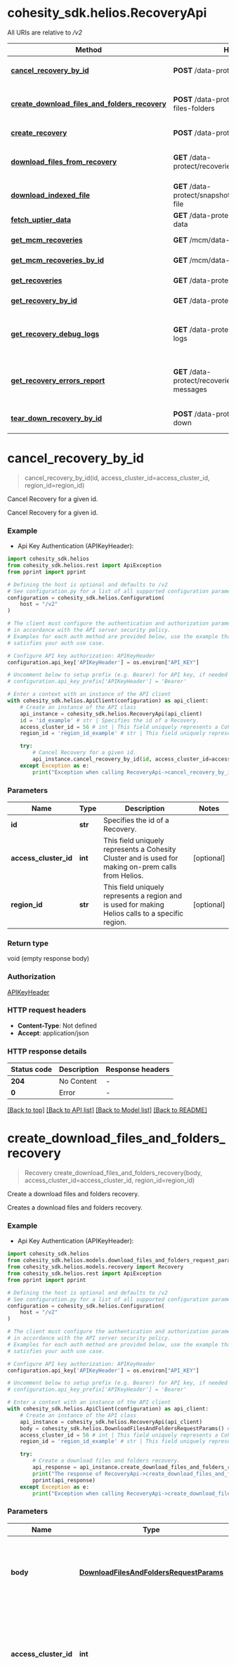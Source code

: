 # cohesity_sdk.helios.RecoveryApi

All URIs are relative to */v2*

Method | HTTP request | Description
------------- | ------------- | -------------
[**cancel_recovery_by_id**](RecoveryApi.md#cancel_recovery_by_id) | **POST** /data-protect/recoveries/{id}/cancel | Cancel Recovery for a given id.
[**create_download_files_and_folders_recovery**](RecoveryApi.md#create_download_files_and_folders_recovery) | **POST** /data-protect/recoveries/download-files-folders | Create a download files and folders recovery.
[**create_recovery**](RecoveryApi.md#create_recovery) | **POST** /data-protect/recoveries | Performs a Recovery.
[**download_files_from_recovery**](RecoveryApi.md#download_files_from_recovery) | **GET** /data-protect/recoveries/{id}/download-files | Download files from the given download file recovery.
[**download_indexed_file**](RecoveryApi.md#download_indexed_file) | **GET** /data-protect/snapshots/{snapshotsId}/download-file | Download an indexed file.
[**fetch_uptier_data**](RecoveryApi.md#fetch_uptier_data) | **GET** /data-protect/recoveries/fetch-uptier-data | Fetches the uptier data.
[**get_mcm_recoveries**](RecoveryApi.md#get_mcm_recoveries) | **GET** /mcm/data-protect/recoveries | Get Recoveries on Helios.
[**get_mcm_recoveries_by_id**](RecoveryApi.md#get_mcm_recoveries_by_id) | **GET** /mcm/data-protect/recoveries/{id} | Get Recovery by Id on Helios.
[**get_recoveries**](RecoveryApi.md#get_recoveries) | **GET** /data-protect/recoveries | Lists the Recoveries.
[**get_recovery_by_id**](RecoveryApi.md#get_recovery_by_id) | **GET** /data-protect/recoveries/{id} | Get Recovery for a given id.
[**get_recovery_debug_logs**](RecoveryApi.md#get_recovery_debug_logs) | **GET** /data-protect/recoveries/{id}/debug-logs | Get the debug logs for a particular recovery operation.
[**get_recovery_errors_report**](RecoveryApi.md#get_recovery_errors_report) | **GET** /data-protect/recoveries/{id}/download-messages | Get the CSV of errors/warnings for a given recovery operation.
[**tear_down_recovery_by_id**](RecoveryApi.md#tear_down_recovery_by_id) | **POST** /data-protect/recoveries/{id}/tear-down | Tear down Recovery for a given id.


# **cancel_recovery_by_id**
> cancel_recovery_by_id(id, access_cluster_id=access_cluster_id, region_id=region_id)

Cancel Recovery for a given id.

Cancel Recovery for a given id.

### Example

* Api Key Authentication (APIKeyHeader):

```python
import cohesity_sdk.helios
from cohesity_sdk.helios.rest import ApiException
from pprint import pprint

# Defining the host is optional and defaults to /v2
# See configuration.py for a list of all supported configuration parameters.
configuration = cohesity_sdk.helios.Configuration(
    host = "/v2"
)

# The client must configure the authentication and authorization parameters
# in accordance with the API server security policy.
# Examples for each auth method are provided below, use the example that
# satisfies your auth use case.

# Configure API key authorization: APIKeyHeader
configuration.api_key['APIKeyHeader'] = os.environ["API_KEY"]

# Uncomment below to setup prefix (e.g. Bearer) for API key, if needed
# configuration.api_key_prefix['APIKeyHeader'] = 'Bearer'

# Enter a context with an instance of the API client
with cohesity_sdk.helios.ApiClient(configuration) as api_client:
    # Create an instance of the API class
    api_instance = cohesity_sdk.helios.RecoveryApi(api_client)
    id = 'id_example' # str | Specifies the id of a Recovery.
    access_cluster_id = 56 # int | This field uniquely represents a Cohesity Cluster and is used for making on-prem calls from Helios. (optional)
    region_id = 'region_id_example' # str | This field uniquely represents a region and is used for making Helios calls to a specific region. (optional)

    try:
        # Cancel Recovery for a given id.
        api_instance.cancel_recovery_by_id(id, access_cluster_id=access_cluster_id, region_id=region_id)
    except Exception as e:
        print("Exception when calling RecoveryApi->cancel_recovery_by_id: %s\n" % e)
```



### Parameters


Name | Type | Description  | Notes
------------- | ------------- | ------------- | -------------
 **id** | **str**| Specifies the id of a Recovery. | 
 **access_cluster_id** | **int**| This field uniquely represents a Cohesity Cluster and is used for making on-prem calls from Helios. | [optional] 
 **region_id** | **str**| This field uniquely represents a region and is used for making Helios calls to a specific region. | [optional] 

### Return type

void (empty response body)

### Authorization

[APIKeyHeader](../README.md#APIKeyHeader)

### HTTP request headers

 - **Content-Type**: Not defined
 - **Accept**: application/json

### HTTP response details

| Status code | Description | Response headers |
|-------------|-------------|------------------|
**204** | No Content |  -  |
**0** | Error |  -  |

[[Back to top]](#) [[Back to API list]](../README.md#documentation-for-api-endpoints) [[Back to Model list]](../README.md#documentation-for-models) [[Back to README]](../README.md)

# **create_download_files_and_folders_recovery**
> Recovery create_download_files_and_folders_recovery(body, access_cluster_id=access_cluster_id, region_id=region_id)

Create a download files and folders recovery.

Creates a download files and folders recovery.

### Example

* Api Key Authentication (APIKeyHeader):

```python
import cohesity_sdk.helios
from cohesity_sdk.helios.models.download_files_and_folders_request_params import DownloadFilesAndFoldersRequestParams
from cohesity_sdk.helios.models.recovery import Recovery
from cohesity_sdk.helios.rest import ApiException
from pprint import pprint

# Defining the host is optional and defaults to /v2
# See configuration.py for a list of all supported configuration parameters.
configuration = cohesity_sdk.helios.Configuration(
    host = "/v2"
)

# The client must configure the authentication and authorization parameters
# in accordance with the API server security policy.
# Examples for each auth method are provided below, use the example that
# satisfies your auth use case.

# Configure API key authorization: APIKeyHeader
configuration.api_key['APIKeyHeader'] = os.environ["API_KEY"]

# Uncomment below to setup prefix (e.g. Bearer) for API key, if needed
# configuration.api_key_prefix['APIKeyHeader'] = 'Bearer'

# Enter a context with an instance of the API client
with cohesity_sdk.helios.ApiClient(configuration) as api_client:
    # Create an instance of the API class
    api_instance = cohesity_sdk.helios.RecoveryApi(api_client)
    body = cohesity_sdk.helios.DownloadFilesAndFoldersRequestParams() # DownloadFilesAndFoldersRequestParams | Specifies the parameters to create a download files and folder recovery.
    access_cluster_id = 56 # int | This field uniquely represents a Cohesity Cluster and is used for making on-prem calls from Helios. (optional)
    region_id = 'region_id_example' # str | This field uniquely represents a region and is used for making Helios calls to a specific region. (optional)

    try:
        # Create a download files and folders recovery.
        api_response = api_instance.create_download_files_and_folders_recovery(body, access_cluster_id=access_cluster_id, region_id=region_id)
        print("The response of RecoveryApi->create_download_files_and_folders_recovery:\n")
        pprint(api_response)
    except Exception as e:
        print("Exception when calling RecoveryApi->create_download_files_and_folders_recovery: %s\n" % e)
```



### Parameters


Name | Type | Description  | Notes
------------- | ------------- | ------------- | -------------
 **body** | [**DownloadFilesAndFoldersRequestParams**](DownloadFilesAndFoldersRequestParams.md)| Specifies the parameters to create a download files and folder recovery. | 
 **access_cluster_id** | **int**| This field uniquely represents a Cohesity Cluster and is used for making on-prem calls from Helios. | [optional] 
 **region_id** | **str**| This field uniquely represents a region and is used for making Helios calls to a specific region. | [optional] 

### Return type

[**Recovery**](Recovery.md)

### Authorization

[APIKeyHeader](../README.md#APIKeyHeader)

### HTTP request headers

 - **Content-Type**: application/json
 - **Accept**: application/json

### HTTP response details

| Status code | Description | Response headers |
|-------------|-------------|------------------|
**201** | Success |  -  |
**0** | Error |  -  |

[[Back to top]](#) [[Back to API list]](../README.md#documentation-for-api-endpoints) [[Back to Model list]](../README.md#documentation-for-models) [[Back to README]](../README.md)

# **create_recovery**
> Recovery create_recovery(body, access_cluster_id=access_cluster_id, region_id=region_id, request_initiator_type=request_initiator_type)

Performs a Recovery.

Performs a Recovery.

### Example

* Api Key Authentication (APIKeyHeader):

```python
import cohesity_sdk.helios
from cohesity_sdk.helios.models.create_recovery_request import CreateRecoveryRequest
from cohesity_sdk.helios.models.recovery import Recovery
from cohesity_sdk.helios.rest import ApiException
from pprint import pprint

# Defining the host is optional and defaults to /v2
# See configuration.py for a list of all supported configuration parameters.
configuration = cohesity_sdk.helios.Configuration(
    host = "/v2"
)

# The client must configure the authentication and authorization parameters
# in accordance with the API server security policy.
# Examples for each auth method are provided below, use the example that
# satisfies your auth use case.

# Configure API key authorization: APIKeyHeader
configuration.api_key['APIKeyHeader'] = os.environ["API_KEY"]

# Uncomment below to setup prefix (e.g. Bearer) for API key, if needed
# configuration.api_key_prefix['APIKeyHeader'] = 'Bearer'

# Enter a context with an instance of the API client
with cohesity_sdk.helios.ApiClient(configuration) as api_client:
    # Create an instance of the API class
    api_instance = cohesity_sdk.helios.RecoveryApi(api_client)
    body = cohesity_sdk.helios.CreateRecoveryRequest() # CreateRecoveryRequest | Specifies the parameters to create a Recovery.
    access_cluster_id = 56 # int | This field uniquely represents a Cohesity Cluster and is used for making on-prem calls from Helios. (optional)
    region_id = 'region_id_example' # str | This field uniquely represents a region and is used for making Helios calls to a specific region. (optional)
    request_initiator_type = 'request_initiator_type_example' # str | Specifies the type of request from UI, which is used for services like magneto to determine the priority of requests. (optional)

    try:
        # Performs a Recovery.
        api_response = api_instance.create_recovery(body, access_cluster_id=access_cluster_id, region_id=region_id, request_initiator_type=request_initiator_type)
        print("The response of RecoveryApi->create_recovery:\n")
        pprint(api_response)
    except Exception as e:
        print("Exception when calling RecoveryApi->create_recovery: %s\n" % e)
```



### Parameters


Name | Type | Description  | Notes
------------- | ------------- | ------------- | -------------
 **body** | [**CreateRecoveryRequest**](CreateRecoveryRequest.md)| Specifies the parameters to create a Recovery. | 
 **access_cluster_id** | **int**| This field uniquely represents a Cohesity Cluster and is used for making on-prem calls from Helios. | [optional] 
 **region_id** | **str**| This field uniquely represents a region and is used for making Helios calls to a specific region. | [optional] 
 **request_initiator_type** | **str**| Specifies the type of request from UI, which is used for services like magneto to determine the priority of requests. | [optional] 

### Return type

[**Recovery**](Recovery.md)

### Authorization

[APIKeyHeader](../README.md#APIKeyHeader)

### HTTP request headers

 - **Content-Type**: application/json
 - **Accept**: application/json

### HTTP response details

| Status code | Description | Response headers |
|-------------|-------------|------------------|
**201** | Success |  -  |
**0** | Error |  -  |

[[Back to top]](#) [[Back to API list]](../README.md#documentation-for-api-endpoints) [[Back to Model list]](../README.md#documentation-for-models) [[Back to README]](../README.md)

# **download_files_from_recovery**
> download_files_from_recovery(id, access_cluster_id=access_cluster_id, region_id=region_id, start_offset=start_offset, length=length, file_type=file_type, source_name=source_name, start_time=start_time, include_tenants=include_tenants)

Download files from the given download file recovery.

Download files from the given download file recovery.

### Example

* Api Key Authentication (APIKeyHeader):

```python
import cohesity_sdk.helios
from cohesity_sdk.helios.rest import ApiException
from pprint import pprint

# Defining the host is optional and defaults to /v2
# See configuration.py for a list of all supported configuration parameters.
configuration = cohesity_sdk.helios.Configuration(
    host = "/v2"
)

# The client must configure the authentication and authorization parameters
# in accordance with the API server security policy.
# Examples for each auth method are provided below, use the example that
# satisfies your auth use case.

# Configure API key authorization: APIKeyHeader
configuration.api_key['APIKeyHeader'] = os.environ["API_KEY"]

# Uncomment below to setup prefix (e.g. Bearer) for API key, if needed
# configuration.api_key_prefix['APIKeyHeader'] = 'Bearer'

# Enter a context with an instance of the API client
with cohesity_sdk.helios.ApiClient(configuration) as api_client:
    # Create an instance of the API class
    api_instance = cohesity_sdk.helios.RecoveryApi(api_client)
    id = 'id_example' # str | Specifies the id of a Recovery.
    access_cluster_id = 56 # int | This field uniquely represents a Cohesity Cluster and is used for making on-prem calls from Helios. (optional)
    region_id = 'region_id_example' # str | This field uniquely represents a region and is used for making Helios calls to a specific region. (optional)
    start_offset = 56 # int | Specifies the start offset of file chunk to be downloaded. (optional)
    length = 56 # int | Specifies the length of bytes to download. This can not be greater than 8MB (8388608 byets) (optional)
    file_type = 'file_type_example' # str | Specifies the downloaded type, i.e: error, success_files_list (optional)
    source_name = 'source_name_example' # str | Specifies the name of the source on which restore is done (optional)
    start_time = 'start_time_example' # str | Specifies the start time of restore task (optional)
    include_tenants = True # bool | Specifies if objects of all the organizations under the hierarchy of the logged in user's organization should be returned. (optional)

    try:
        # Download files from the given download file recovery.
        api_instance.download_files_from_recovery(id, access_cluster_id=access_cluster_id, region_id=region_id, start_offset=start_offset, length=length, file_type=file_type, source_name=source_name, start_time=start_time, include_tenants=include_tenants)
    except Exception as e:
        print("Exception when calling RecoveryApi->download_files_from_recovery: %s\n" % e)
```



### Parameters


Name | Type | Description  | Notes
------------- | ------------- | ------------- | -------------
 **id** | **str**| Specifies the id of a Recovery. | 
 **access_cluster_id** | **int**| This field uniquely represents a Cohesity Cluster and is used for making on-prem calls from Helios. | [optional] 
 **region_id** | **str**| This field uniquely represents a region and is used for making Helios calls to a specific region. | [optional] 
 **start_offset** | **int**| Specifies the start offset of file chunk to be downloaded. | [optional] 
 **length** | **int**| Specifies the length of bytes to download. This can not be greater than 8MB (8388608 byets) | [optional] 
 **file_type** | **str**| Specifies the downloaded type, i.e: error, success_files_list | [optional] 
 **source_name** | **str**| Specifies the name of the source on which restore is done | [optional] 
 **start_time** | **str**| Specifies the start time of restore task | [optional] 
 **include_tenants** | **bool**| Specifies if objects of all the organizations under the hierarchy of the logged in user&#39;s organization should be returned. | [optional] 

### Return type

void (empty response body)

### Authorization

[APIKeyHeader](../README.md#APIKeyHeader)

### HTTP request headers

 - **Content-Type**: Not defined
 - **Accept**: application/json

### HTTP response details

| Status code | Description | Response headers |
|-------------|-------------|------------------|
**200** | No Content |  -  |
**0** | Error |  -  |

[[Back to top]](#) [[Back to API list]](../README.md#documentation-for-api-endpoints) [[Back to Model list]](../README.md#documentation-for-models) [[Back to README]](../README.md)

# **download_indexed_file**
> download_indexed_file(snapshots_id, access_cluster_id=access_cluster_id, region_id=region_id, file_path=file_path, nvram_file=nvram_file, retry_attempt=retry_attempt, start_offset=start_offset, length=length)

Download an indexed file.

Download an indexed file from a snapshot.

### Example

* Api Key Authentication (APIKeyHeader):

```python
import cohesity_sdk.helios
from cohesity_sdk.helios.rest import ApiException
from pprint import pprint

# Defining the host is optional and defaults to /v2
# See configuration.py for a list of all supported configuration parameters.
configuration = cohesity_sdk.helios.Configuration(
    host = "/v2"
)

# The client must configure the authentication and authorization parameters
# in accordance with the API server security policy.
# Examples for each auth method are provided below, use the example that
# satisfies your auth use case.

# Configure API key authorization: APIKeyHeader
configuration.api_key['APIKeyHeader'] = os.environ["API_KEY"]

# Uncomment below to setup prefix (e.g. Bearer) for API key, if needed
# configuration.api_key_prefix['APIKeyHeader'] = 'Bearer'

# Enter a context with an instance of the API client
with cohesity_sdk.helios.ApiClient(configuration) as api_client:
    # Create an instance of the API class
    api_instance = cohesity_sdk.helios.RecoveryApi(api_client)
    snapshots_id = 'snapshots_id_example' # str | Specifies the snapshot id to download from.
    access_cluster_id = 56 # int | This field uniquely represents a Cohesity Cluster and is used for making on-prem calls from Helios. (optional)
    region_id = 'region_id_example' # str | This field uniquely represents a region and is used for making Helios calls to a specific region. (optional)
    file_path = 'file_path_example' # str | Specifies the path to the file to download. If no path is specified and snapshot environment is kVMWare, VMX file for VMware will be downloaded. For other snapshot environments, this field must be specified. (optional)
    nvram_file = True # bool | Specifies if NVRAM file for VMware should be downloaded. (optional)
    retry_attempt = 56 # int | Specifies the number of attempts the protection run took to create this file. (optional)
    start_offset = 56 # int | Specifies the start offset of file chunk to be downloaded. (optional)
    length = 56 # int | Specifies the length of bytes to download. This can not be greater than 8MB (8388608 byets) (optional)

    try:
        # Download an indexed file.
        api_instance.download_indexed_file(snapshots_id, access_cluster_id=access_cluster_id, region_id=region_id, file_path=file_path, nvram_file=nvram_file, retry_attempt=retry_attempt, start_offset=start_offset, length=length)
    except Exception as e:
        print("Exception when calling RecoveryApi->download_indexed_file: %s\n" % e)
```



### Parameters


Name | Type | Description  | Notes
------------- | ------------- | ------------- | -------------
 **snapshots_id** | **str**| Specifies the snapshot id to download from. | 
 **access_cluster_id** | **int**| This field uniquely represents a Cohesity Cluster and is used for making on-prem calls from Helios. | [optional] 
 **region_id** | **str**| This field uniquely represents a region and is used for making Helios calls to a specific region. | [optional] 
 **file_path** | **str**| Specifies the path to the file to download. If no path is specified and snapshot environment is kVMWare, VMX file for VMware will be downloaded. For other snapshot environments, this field must be specified. | [optional] 
 **nvram_file** | **bool**| Specifies if NVRAM file for VMware should be downloaded. | [optional] 
 **retry_attempt** | **int**| Specifies the number of attempts the protection run took to create this file. | [optional] 
 **start_offset** | **int**| Specifies the start offset of file chunk to be downloaded. | [optional] 
 **length** | **int**| Specifies the length of bytes to download. This can not be greater than 8MB (8388608 byets) | [optional] 

### Return type

void (empty response body)

### Authorization

[APIKeyHeader](../README.md#APIKeyHeader)

### HTTP request headers

 - **Content-Type**: Not defined
 - **Accept**: application/json

### HTTP response details

| Status code | Description | Response headers |
|-------------|-------------|------------------|
**200** | No Content |  -  |
**0** | Error |  -  |

[[Back to top]](#) [[Back to API list]](../README.md#documentation-for-api-endpoints) [[Back to Model list]](../README.md#documentation-for-models) [[Back to README]](../README.md)

# **fetch_uptier_data**
> FetchUptierDataResponse fetch_uptier_data(archive_uid, access_cluster_id=access_cluster_id, region_id=region_id)

Fetches the uptier data.

Fetches the uptier data for a restore job.

### Example

* Api Key Authentication (APIKeyHeader):

```python
import cohesity_sdk.helios
from cohesity_sdk.helios.models.fetch_uptier_data_response import FetchUptierDataResponse
from cohesity_sdk.helios.rest import ApiException
from pprint import pprint

# Defining the host is optional and defaults to /v2
# See configuration.py for a list of all supported configuration parameters.
configuration = cohesity_sdk.helios.Configuration(
    host = "/v2"
)

# The client must configure the authentication and authorization parameters
# in accordance with the API server security policy.
# Examples for each auth method are provided below, use the example that
# satisfies your auth use case.

# Configure API key authorization: APIKeyHeader
configuration.api_key['APIKeyHeader'] = os.environ["API_KEY"]

# Uncomment below to setup prefix (e.g. Bearer) for API key, if needed
# configuration.api_key_prefix['APIKeyHeader'] = 'Bearer'

# Enter a context with an instance of the API client
with cohesity_sdk.helios.ApiClient(configuration) as api_client:
    # Create an instance of the API class
    api_instance = cohesity_sdk.helios.RecoveryApi(api_client)
    archive_uid = 'archive_uid_example' # str | Archive UID of the current restore.
    access_cluster_id = 56 # int | This field uniquely represents a Cohesity Cluster and is used for making on-prem calls from Helios. (optional)
    region_id = 'region_id_example' # str | This field uniquely represents a region and is used for making Helios calls to a specific region. (optional)

    try:
        # Fetches the uptier data.
        api_response = api_instance.fetch_uptier_data(archive_uid, access_cluster_id=access_cluster_id, region_id=region_id)
        print("The response of RecoveryApi->fetch_uptier_data:\n")
        pprint(api_response)
    except Exception as e:
        print("Exception when calling RecoveryApi->fetch_uptier_data: %s\n" % e)
```



### Parameters


Name | Type | Description  | Notes
------------- | ------------- | ------------- | -------------
 **archive_uid** | **str**| Archive UID of the current restore. | 
 **access_cluster_id** | **int**| This field uniquely represents a Cohesity Cluster and is used for making on-prem calls from Helios. | [optional] 
 **region_id** | **str**| This field uniquely represents a region and is used for making Helios calls to a specific region. | [optional] 

### Return type

[**FetchUptierDataResponse**](FetchUptierDataResponse.md)

### Authorization

[APIKeyHeader](../README.md#APIKeyHeader)

### HTTP request headers

 - **Content-Type**: Not defined
 - **Accept**: application/json

### HTTP response details

| Status code | Description | Response headers |
|-------------|-------------|------------------|
**200** | Success |  -  |
**0** | Error |  -  |

[[Back to top]](#) [[Back to API list]](../README.md#documentation-for-api-endpoints) [[Back to Model list]](../README.md#documentation-for-models) [[Back to README]](../README.md)

# **get_mcm_recoveries**
> McmRecoveryTasks get_mcm_recoveries(region_id=region_id, region_ids=region_ids, rpaas_region_ids=rpaas_region_ids, rpaas_global_vault_ids=rpaas_global_vault_ids, cluster_identifiers=cluster_identifiers, recovery_identifiers=recovery_identifiers, environments=environments, statuses=statuses, from_time_usecs=from_time_usecs, to_time_usecs=to_time_usecs, recovery_types=recovery_types, is_rpaas=is_rpaas)

Get Recoveries on Helios.

Get Recoveries on Helios.

### Example

* Api Key Authentication (APIKeyHeader):

```python
import cohesity_sdk.helios
from cohesity_sdk.helios.models.mcm_recovery_tasks import McmRecoveryTasks
from cohesity_sdk.helios.rest import ApiException
from pprint import pprint

# Defining the host is optional and defaults to /v2
# See configuration.py for a list of all supported configuration parameters.
configuration = cohesity_sdk.helios.Configuration(
    host = "/v2"
)

# The client must configure the authentication and authorization parameters
# in accordance with the API server security policy.
# Examples for each auth method are provided below, use the example that
# satisfies your auth use case.

# Configure API key authorization: APIKeyHeader
configuration.api_key['APIKeyHeader'] = os.environ["API_KEY"]

# Uncomment below to setup prefix (e.g. Bearer) for API key, if needed
# configuration.api_key_prefix['APIKeyHeader'] = 'Bearer'

# Enter a context with an instance of the API client
with cohesity_sdk.helios.ApiClient(configuration) as api_client:
    # Create an instance of the API class
    api_instance = cohesity_sdk.helios.RecoveryApi(api_client)
    region_id = 'region_id_example' # str | This field uniquely represents a region and is used for making Helios calls to a specific region. (optional)
    region_ids = ['region_ids_example'] # List[str] | Filter by a list of region ids. (optional)
    rpaas_region_ids = ['rpaas_region_ids_example'] # List[str] | Filter by a list of region ids. This is used for Rpaas only. (optional)
    rpaas_global_vault_ids = ['rpaas_global_vault_ids_example'] # List[str] | Filter by a list of FortKnox global vault ids. This is used for FortKnox only. When rpaasGlobalVaultIds is specified, rpaasRegionIds will be ignored. (optional)
    cluster_identifiers = ['cluster_identifiers_example'] # List[str] | Filter by a list of cluster identifiers in format of clusterId:clusterIncarnationId. (optional)
    recovery_identifiers = ['recovery_identifiers_example'] # List[str] | Specifies the list of Recovery identifiers to filter. (optional)
    environments = ['environments_example'] # List[str] | Specifies the list of environments of recovered objects. (optional)
    statuses = ['statuses_example'] # List[str] | Specifies the list of statuses to filter. (optional)
    from_time_usecs = 56 # int | Specifies the time in Unix timestamp epoch in microsecond which filters all the recoveries started after this value. (optional)
    to_time_usecs = 56 # int | Specifies the time in Unix timestamp epoch in microsecond which filters all the recoveries started before this value. (optional)
    recovery_types = ['recovery_types_example'] # List[str] | Specifies the recovery types to filter recoveries. (optional)
    is_rpaas = True # bool | Specifies whether the recovery is recovered from a RPaaS snapshot or not. If this is true then only recoveries from RPaaS snapshots runs are returned. Default is false. (optional)

    try:
        # Get Recoveries on Helios.
        api_response = api_instance.get_mcm_recoveries(region_id=region_id, region_ids=region_ids, rpaas_region_ids=rpaas_region_ids, rpaas_global_vault_ids=rpaas_global_vault_ids, cluster_identifiers=cluster_identifiers, recovery_identifiers=recovery_identifiers, environments=environments, statuses=statuses, from_time_usecs=from_time_usecs, to_time_usecs=to_time_usecs, recovery_types=recovery_types, is_rpaas=is_rpaas)
        print("The response of RecoveryApi->get_mcm_recoveries:\n")
        pprint(api_response)
    except Exception as e:
        print("Exception when calling RecoveryApi->get_mcm_recoveries: %s\n" % e)
```



### Parameters


Name | Type | Description  | Notes
------------- | ------------- | ------------- | -------------
 **region_id** | **str**| This field uniquely represents a region and is used for making Helios calls to a specific region. | [optional] 
 **region_ids** | [**List[str]**](str.md)| Filter by a list of region ids. | [optional] 
 **rpaas_region_ids** | [**List[str]**](str.md)| Filter by a list of region ids. This is used for Rpaas only. | [optional] 
 **rpaas_global_vault_ids** | [**List[str]**](str.md)| Filter by a list of FortKnox global vault ids. This is used for FortKnox only. When rpaasGlobalVaultIds is specified, rpaasRegionIds will be ignored. | [optional] 
 **cluster_identifiers** | [**List[str]**](str.md)| Filter by a list of cluster identifiers in format of clusterId:clusterIncarnationId. | [optional] 
 **recovery_identifiers** | [**List[str]**](str.md)| Specifies the list of Recovery identifiers to filter. | [optional] 
 **environments** | [**List[str]**](str.md)| Specifies the list of environments of recovered objects. | [optional] 
 **statuses** | [**List[str]**](str.md)| Specifies the list of statuses to filter. | [optional] 
 **from_time_usecs** | **int**| Specifies the time in Unix timestamp epoch in microsecond which filters all the recoveries started after this value. | [optional] 
 **to_time_usecs** | **int**| Specifies the time in Unix timestamp epoch in microsecond which filters all the recoveries started before this value. | [optional] 
 **recovery_types** | [**List[str]**](str.md)| Specifies the recovery types to filter recoveries. | [optional] 
 **is_rpaas** | **bool**| Specifies whether the recovery is recovered from a RPaaS snapshot or not. If this is true then only recoveries from RPaaS snapshots runs are returned. Default is false. | [optional] 

### Return type

[**McmRecoveryTasks**](McmRecoveryTasks.md)

### Authorization

[APIKeyHeader](../README.md#APIKeyHeader)

### HTTP request headers

 - **Content-Type**: Not defined
 - **Accept**: application/json

### HTTP response details

| Status code | Description | Response headers |
|-------------|-------------|------------------|
**200** | Success |  -  |
**0** | Error |  -  |

[[Back to top]](#) [[Back to API list]](../README.md#documentation-for-api-endpoints) [[Back to Model list]](../README.md#documentation-for-models) [[Back to README]](../README.md)

# **get_mcm_recoveries_by_id**
> McmRecoveryTask get_mcm_recoveries_by_id(id, region_id=region_id)

Get Recovery by Id on Helios.

Get Recovery on Helios by ID.

### Example

* Api Key Authentication (APIKeyHeader):

```python
import cohesity_sdk.helios
from cohesity_sdk.helios.models.mcm_recovery_task import McmRecoveryTask
from cohesity_sdk.helios.rest import ApiException
from pprint import pprint

# Defining the host is optional and defaults to /v2
# See configuration.py for a list of all supported configuration parameters.
configuration = cohesity_sdk.helios.Configuration(
    host = "/v2"
)

# The client must configure the authentication and authorization parameters
# in accordance with the API server security policy.
# Examples for each auth method are provided below, use the example that
# satisfies your auth use case.

# Configure API key authorization: APIKeyHeader
configuration.api_key['APIKeyHeader'] = os.environ["API_KEY"]

# Uncomment below to setup prefix (e.g. Bearer) for API key, if needed
# configuration.api_key_prefix['APIKeyHeader'] = 'Bearer'

# Enter a context with an instance of the API client
with cohesity_sdk.helios.ApiClient(configuration) as api_client:
    # Create an instance of the API class
    api_instance = cohesity_sdk.helios.RecoveryApi(api_client)
    id = 'id_example' # str | Specifies the id of the recovery.
    region_id = 'region_id_example' # str | This field uniquely represents a region and is used for making Helios calls to a specific region. (optional)

    try:
        # Get Recovery by Id on Helios.
        api_response = api_instance.get_mcm_recoveries_by_id(id, region_id=region_id)
        print("The response of RecoveryApi->get_mcm_recoveries_by_id:\n")
        pprint(api_response)
    except Exception as e:
        print("Exception when calling RecoveryApi->get_mcm_recoveries_by_id: %s\n" % e)
```



### Parameters


Name | Type | Description  | Notes
------------- | ------------- | ------------- | -------------
 **id** | **str**| Specifies the id of the recovery. | 
 **region_id** | **str**| This field uniquely represents a region and is used for making Helios calls to a specific region. | [optional] 

### Return type

[**McmRecoveryTask**](McmRecoveryTask.md)

### Authorization

[APIKeyHeader](../README.md#APIKeyHeader)

### HTTP request headers

 - **Content-Type**: Not defined
 - **Accept**: application/json

### HTTP response details

| Status code | Description | Response headers |
|-------------|-------------|------------------|
**200** | Success |  -  |
**0** | Error |  -  |

[[Back to top]](#) [[Back to API list]](../README.md#documentation-for-api-endpoints) [[Back to Model list]](../README.md#documentation-for-models) [[Back to README]](../README.md)

# **get_recoveries**
> Recoveries get_recoveries(access_cluster_id=access_cluster_id, region_id=region_id, ids=ids, return_only_child_recoveries=return_only_child_recoveries, tenant_ids=tenant_ids, include_tenants=include_tenants, start_time_usecs=start_time_usecs, end_time_usecs=end_time_usecs, storage_domain_id=storage_domain_id, snapshot_target_type=snapshot_target_type, archival_target_type=archival_target_type, snapshot_environments=snapshot_environments, status=status, recovery_actions=recovery_actions)

Lists the Recoveries.

Lists the Recoveries.

### Example

* Api Key Authentication (APIKeyHeader):

```python
import cohesity_sdk.helios
from cohesity_sdk.helios.models.recoveries import Recoveries
from cohesity_sdk.helios.rest import ApiException
from pprint import pprint

# Defining the host is optional and defaults to /v2
# See configuration.py for a list of all supported configuration parameters.
configuration = cohesity_sdk.helios.Configuration(
    host = "/v2"
)

# The client must configure the authentication and authorization parameters
# in accordance with the API server security policy.
# Examples for each auth method are provided below, use the example that
# satisfies your auth use case.

# Configure API key authorization: APIKeyHeader
configuration.api_key['APIKeyHeader'] = os.environ["API_KEY"]

# Uncomment below to setup prefix (e.g. Bearer) for API key, if needed
# configuration.api_key_prefix['APIKeyHeader'] = 'Bearer'

# Enter a context with an instance of the API client
with cohesity_sdk.helios.ApiClient(configuration) as api_client:
    # Create an instance of the API class
    api_instance = cohesity_sdk.helios.RecoveryApi(api_client)
    access_cluster_id = 56 # int | This field uniquely represents a Cohesity Cluster and is used for making on-prem calls from Helios. (optional)
    region_id = 'region_id_example' # str | This field uniquely represents a region and is used for making Helios calls to a specific region. (optional)
    ids = ['ids_example'] # List[str] | Filter Recoveries for given ids. (optional)
    return_only_child_recoveries = True # bool | Returns only child recoveries if passed as true. This filter should always be used along with 'ids' filter.  (optional)
    tenant_ids = ['tenant_ids_example'] # List[str] | TenantIds contains ids of the organizations for which recoveries are to be returned. (optional)
    include_tenants = True # bool | Specifies if objects of all the organizations under the hierarchy of the logged in user's organization should be returned. (optional)
    start_time_usecs = 56 # int | Returns the recoveries which are started after the specific time. This value should be in Unix timestamp epoch in microseconds. (optional)
    end_time_usecs = 56 # int | Returns the recoveries which are started before the specific time. This value should be in Unix timestamp epoch in microseconds. (optional)
    storage_domain_id = 56 # int | Filter by Storage Domain id. Only recoveries writing data to this Storage Domain will be returned. (optional)
    snapshot_target_type = ['snapshot_target_type_example'] # List[str] | Specifies the snapshot's target type from which recovery has been performed. (optional)
    archival_target_type = ['archival_target_type_example'] # List[str] | Specifies the snapshot's archival target type from which recovery has been performed. This parameter applies only if 'snapshotTargetType' is 'Archival'. (optional)
    snapshot_environments = ['snapshot_environments_example'] # List[str] | Specifies the list of snapshot environment types to filter Recoveries. If empty, Recoveries related to all environments will be returned. (optional)
    status = ['status_example'] # List[str] | Specifies the list of run status to filter Recoveries. If empty, Recoveries with all run status will be returned. (optional)
    recovery_actions = ['recovery_actions_example'] # List[str] | Specifies the list of recovery actions to filter Recoveries. If empty, Recoveries related to all actions will be returned. (optional)

    try:
        # Lists the Recoveries.
        api_response = api_instance.get_recoveries(access_cluster_id=access_cluster_id, region_id=region_id, ids=ids, return_only_child_recoveries=return_only_child_recoveries, tenant_ids=tenant_ids, include_tenants=include_tenants, start_time_usecs=start_time_usecs, end_time_usecs=end_time_usecs, storage_domain_id=storage_domain_id, snapshot_target_type=snapshot_target_type, archival_target_type=archival_target_type, snapshot_environments=snapshot_environments, status=status, recovery_actions=recovery_actions)
        print("The response of RecoveryApi->get_recoveries:\n")
        pprint(api_response)
    except Exception as e:
        print("Exception when calling RecoveryApi->get_recoveries: %s\n" % e)
```



### Parameters


Name | Type | Description  | Notes
------------- | ------------- | ------------- | -------------
 **access_cluster_id** | **int**| This field uniquely represents a Cohesity Cluster and is used for making on-prem calls from Helios. | [optional] 
 **region_id** | **str**| This field uniquely represents a region and is used for making Helios calls to a specific region. | [optional] 
 **ids** | [**List[str]**](str.md)| Filter Recoveries for given ids. | [optional] 
 **return_only_child_recoveries** | **bool**| Returns only child recoveries if passed as true. This filter should always be used along with &#39;ids&#39; filter.  | [optional] 
 **tenant_ids** | [**List[str]**](str.md)| TenantIds contains ids of the organizations for which recoveries are to be returned. | [optional] 
 **include_tenants** | **bool**| Specifies if objects of all the organizations under the hierarchy of the logged in user&#39;s organization should be returned. | [optional] 
 **start_time_usecs** | **int**| Returns the recoveries which are started after the specific time. This value should be in Unix timestamp epoch in microseconds. | [optional] 
 **end_time_usecs** | **int**| Returns the recoveries which are started before the specific time. This value should be in Unix timestamp epoch in microseconds. | [optional] 
 **storage_domain_id** | **int**| Filter by Storage Domain id. Only recoveries writing data to this Storage Domain will be returned. | [optional] 
 **snapshot_target_type** | [**List[str]**](str.md)| Specifies the snapshot&#39;s target type from which recovery has been performed. | [optional] 
 **archival_target_type** | [**List[str]**](str.md)| Specifies the snapshot&#39;s archival target type from which recovery has been performed. This parameter applies only if &#39;snapshotTargetType&#39; is &#39;Archival&#39;. | [optional] 
 **snapshot_environments** | [**List[str]**](str.md)| Specifies the list of snapshot environment types to filter Recoveries. If empty, Recoveries related to all environments will be returned. | [optional] 
 **status** | [**List[str]**](str.md)| Specifies the list of run status to filter Recoveries. If empty, Recoveries with all run status will be returned. | [optional] 
 **recovery_actions** | [**List[str]**](str.md)| Specifies the list of recovery actions to filter Recoveries. If empty, Recoveries related to all actions will be returned. | [optional] 

### Return type

[**Recoveries**](Recoveries.md)

### Authorization

[APIKeyHeader](../README.md#APIKeyHeader)

### HTTP request headers

 - **Content-Type**: Not defined
 - **Accept**: application/json

### HTTP response details

| Status code | Description | Response headers |
|-------------|-------------|------------------|
**200** | Success |  -  |
**0** | Error |  -  |

[[Back to top]](#) [[Back to API list]](../README.md#documentation-for-api-endpoints) [[Back to Model list]](../README.md#documentation-for-models) [[Back to README]](../README.md)

# **get_recovery_by_id**
> Recovery get_recovery_by_id(id, access_cluster_id=access_cluster_id, region_id=region_id, include_tenants=include_tenants)

Get Recovery for a given id.

Get Recovery for a given id.

### Example

* Api Key Authentication (APIKeyHeader):

```python
import cohesity_sdk.helios
from cohesity_sdk.helios.models.recovery import Recovery
from cohesity_sdk.helios.rest import ApiException
from pprint import pprint

# Defining the host is optional and defaults to /v2
# See configuration.py for a list of all supported configuration parameters.
configuration = cohesity_sdk.helios.Configuration(
    host = "/v2"
)

# The client must configure the authentication and authorization parameters
# in accordance with the API server security policy.
# Examples for each auth method are provided below, use the example that
# satisfies your auth use case.

# Configure API key authorization: APIKeyHeader
configuration.api_key['APIKeyHeader'] = os.environ["API_KEY"]

# Uncomment below to setup prefix (e.g. Bearer) for API key, if needed
# configuration.api_key_prefix['APIKeyHeader'] = 'Bearer'

# Enter a context with an instance of the API client
with cohesity_sdk.helios.ApiClient(configuration) as api_client:
    # Create an instance of the API class
    api_instance = cohesity_sdk.helios.RecoveryApi(api_client)
    id = 'id_example' # str | Specifies the id of a Recovery.
    access_cluster_id = 56 # int | This field uniquely represents a Cohesity Cluster and is used for making on-prem calls from Helios. (optional)
    region_id = 'region_id_example' # str | This field uniquely represents a region and is used for making Helios calls to a specific region. (optional)
    include_tenants = True # bool | Specifies if objects of all the organizations under the hierarchy of the logged in user's organization should be returned. (optional)

    try:
        # Get Recovery for a given id.
        api_response = api_instance.get_recovery_by_id(id, access_cluster_id=access_cluster_id, region_id=region_id, include_tenants=include_tenants)
        print("The response of RecoveryApi->get_recovery_by_id:\n")
        pprint(api_response)
    except Exception as e:
        print("Exception when calling RecoveryApi->get_recovery_by_id: %s\n" % e)
```



### Parameters


Name | Type | Description  | Notes
------------- | ------------- | ------------- | -------------
 **id** | **str**| Specifies the id of a Recovery. | 
 **access_cluster_id** | **int**| This field uniquely represents a Cohesity Cluster and is used for making on-prem calls from Helios. | [optional] 
 **region_id** | **str**| This field uniquely represents a region and is used for making Helios calls to a specific region. | [optional] 
 **include_tenants** | **bool**| Specifies if objects of all the organizations under the hierarchy of the logged in user&#39;s organization should be returned. | [optional] 

### Return type

[**Recovery**](Recovery.md)

### Authorization

[APIKeyHeader](../README.md#APIKeyHeader)

### HTTP request headers

 - **Content-Type**: Not defined
 - **Accept**: application/json

### HTTP response details

| Status code | Description | Response headers |
|-------------|-------------|------------------|
**200** | Success |  -  |
**0** | Error |  -  |

[[Back to top]](#) [[Back to API list]](../README.md#documentation-for-api-endpoints) [[Back to Model list]](../README.md#documentation-for-models) [[Back to README]](../README.md)

# **get_recovery_debug_logs**
> get_recovery_debug_logs(id, access_cluster_id=access_cluster_id, region_id=region_id)

Get the debug logs for a particular recovery operation.

Get the debug logs for a particular recovery operation.

### Example

* Api Key Authentication (APIKeyHeader):

```python
import cohesity_sdk.helios
from cohesity_sdk.helios.rest import ApiException
from pprint import pprint

# Defining the host is optional and defaults to /v2
# See configuration.py for a list of all supported configuration parameters.
configuration = cohesity_sdk.helios.Configuration(
    host = "/v2"
)

# The client must configure the authentication and authorization parameters
# in accordance with the API server security policy.
# Examples for each auth method are provided below, use the example that
# satisfies your auth use case.

# Configure API key authorization: APIKeyHeader
configuration.api_key['APIKeyHeader'] = os.environ["API_KEY"]

# Uncomment below to setup prefix (e.g. Bearer) for API key, if needed
# configuration.api_key_prefix['APIKeyHeader'] = 'Bearer'

# Enter a context with an instance of the API client
with cohesity_sdk.helios.ApiClient(configuration) as api_client:
    # Create an instance of the API class
    api_instance = cohesity_sdk.helios.RecoveryApi(api_client)
    id = 'id_example' # str | Specifies the id of a Recovery job.
    access_cluster_id = 56 # int | This field uniquely represents a Cohesity Cluster and is used for making on-prem calls from Helios. (optional)
    region_id = 'region_id_example' # str | This field uniquely represents a region and is used for making Helios calls to a specific region. (optional)

    try:
        # Get the debug logs for a particular recovery operation.
        api_instance.get_recovery_debug_logs(id, access_cluster_id=access_cluster_id, region_id=region_id)
    except Exception as e:
        print("Exception when calling RecoveryApi->get_recovery_debug_logs: %s\n" % e)
```



### Parameters


Name | Type | Description  | Notes
------------- | ------------- | ------------- | -------------
 **id** | **str**| Specifies the id of a Recovery job. | 
 **access_cluster_id** | **int**| This field uniquely represents a Cohesity Cluster and is used for making on-prem calls from Helios. | [optional] 
 **region_id** | **str**| This field uniquely represents a region and is used for making Helios calls to a specific region. | [optional] 

### Return type

void (empty response body)

### Authorization

[APIKeyHeader](../README.md#APIKeyHeader)

### HTTP request headers

 - **Content-Type**: Not defined
 - **Accept**: application/json

### HTTP response details

| Status code | Description | Response headers |
|-------------|-------------|------------------|
**200** | No Content |  -  |
**0** | Error |  -  |

[[Back to top]](#) [[Back to API list]](../README.md#documentation-for-api-endpoints) [[Back to Model list]](../README.md#documentation-for-models) [[Back to README]](../README.md)

# **get_recovery_errors_report**
> get_recovery_errors_report(id, access_cluster_id=access_cluster_id, region_id=region_id)

Get the CSV of errors/warnings for a given recovery operation.

Get a CSV error report for given recovery operation. Each row in CSV report contains the File Path, error/warning code and error/warning message.

### Example

* Api Key Authentication (APIKeyHeader):

```python
import cohesity_sdk.helios
from cohesity_sdk.helios.rest import ApiException
from pprint import pprint

# Defining the host is optional and defaults to /v2
# See configuration.py for a list of all supported configuration parameters.
configuration = cohesity_sdk.helios.Configuration(
    host = "/v2"
)

# The client must configure the authentication and authorization parameters
# in accordance with the API server security policy.
# Examples for each auth method are provided below, use the example that
# satisfies your auth use case.

# Configure API key authorization: APIKeyHeader
configuration.api_key['APIKeyHeader'] = os.environ["API_KEY"]

# Uncomment below to setup prefix (e.g. Bearer) for API key, if needed
# configuration.api_key_prefix['APIKeyHeader'] = 'Bearer'

# Enter a context with an instance of the API client
with cohesity_sdk.helios.ApiClient(configuration) as api_client:
    # Create an instance of the API class
    api_instance = cohesity_sdk.helios.RecoveryApi(api_client)
    id = 'id_example' # str | Specifies a unique ID of a Recovery.
    access_cluster_id = 56 # int | This field uniquely represents a Cohesity Cluster and is used for making on-prem calls from Helios. (optional)
    region_id = 'region_id_example' # str | This field uniquely represents a region and is used for making Helios calls to a specific region. (optional)

    try:
        # Get the CSV of errors/warnings for a given recovery operation.
        api_instance.get_recovery_errors_report(id, access_cluster_id=access_cluster_id, region_id=region_id)
    except Exception as e:
        print("Exception when calling RecoveryApi->get_recovery_errors_report: %s\n" % e)
```



### Parameters


Name | Type | Description  | Notes
------------- | ------------- | ------------- | -------------
 **id** | **str**| Specifies a unique ID of a Recovery. | 
 **access_cluster_id** | **int**| This field uniquely represents a Cohesity Cluster and is used for making on-prem calls from Helios. | [optional] 
 **region_id** | **str**| This field uniquely represents a region and is used for making Helios calls to a specific region. | [optional] 

### Return type

void (empty response body)

### Authorization

[APIKeyHeader](../README.md#APIKeyHeader)

### HTTP request headers

 - **Content-Type**: Not defined
 - **Accept**: application/json

### HTTP response details

| Status code | Description | Response headers |
|-------------|-------------|------------------|
**200** | No Content |  -  |
**0** | Error |  -  |

[[Back to top]](#) [[Back to API list]](../README.md#documentation-for-api-endpoints) [[Back to Model list]](../README.md#documentation-for-models) [[Back to README]](../README.md)

# **tear_down_recovery_by_id**
> tear_down_recovery_by_id(id, access_cluster_id=access_cluster_id, region_id=region_id)

Tear down Recovery for a given id.

Tear down Recovery for a given id.

### Example

* Api Key Authentication (APIKeyHeader):

```python
import cohesity_sdk.helios
from cohesity_sdk.helios.rest import ApiException
from pprint import pprint

# Defining the host is optional and defaults to /v2
# See configuration.py for a list of all supported configuration parameters.
configuration = cohesity_sdk.helios.Configuration(
    host = "/v2"
)

# The client must configure the authentication and authorization parameters
# in accordance with the API server security policy.
# Examples for each auth method are provided below, use the example that
# satisfies your auth use case.

# Configure API key authorization: APIKeyHeader
configuration.api_key['APIKeyHeader'] = os.environ["API_KEY"]

# Uncomment below to setup prefix (e.g. Bearer) for API key, if needed
# configuration.api_key_prefix['APIKeyHeader'] = 'Bearer'

# Enter a context with an instance of the API client
with cohesity_sdk.helios.ApiClient(configuration) as api_client:
    # Create an instance of the API class
    api_instance = cohesity_sdk.helios.RecoveryApi(api_client)
    id = 'id_example' # str | Specifies the id of a Recovery.
    access_cluster_id = 56 # int | This field uniquely represents a Cohesity Cluster and is used for making on-prem calls from Helios. (optional)
    region_id = 'region_id_example' # str | This field uniquely represents a region and is used for making Helios calls to a specific region. (optional)

    try:
        # Tear down Recovery for a given id.
        api_instance.tear_down_recovery_by_id(id, access_cluster_id=access_cluster_id, region_id=region_id)
    except Exception as e:
        print("Exception when calling RecoveryApi->tear_down_recovery_by_id: %s\n" % e)
```



### Parameters


Name | Type | Description  | Notes
------------- | ------------- | ------------- | -------------
 **id** | **str**| Specifies the id of a Recovery. | 
 **access_cluster_id** | **int**| This field uniquely represents a Cohesity Cluster and is used for making on-prem calls from Helios. | [optional] 
 **region_id** | **str**| This field uniquely represents a region and is used for making Helios calls to a specific region. | [optional] 

### Return type

void (empty response body)

### Authorization

[APIKeyHeader](../README.md#APIKeyHeader)

### HTTP request headers

 - **Content-Type**: Not defined
 - **Accept**: application/json

### HTTP response details

| Status code | Description | Response headers |
|-------------|-------------|------------------|
**204** | No Content |  -  |
**0** | Error |  -  |

[[Back to top]](#) [[Back to API list]](../README.md#documentation-for-api-endpoints) [[Back to Model list]](../README.md#documentation-for-models) [[Back to README]](../README.md)

